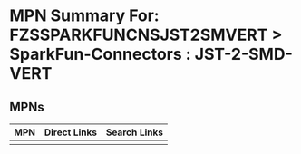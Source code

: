 



# MPN Summary For: FZSSPARKFUNCNSJST2SMVERT > SparkFun-Connectors : JST-2-SMD-VERT

## MPNs
  

|MPN|Direct Links|Search Links|
| :--- | :--- | :--- |
||||

